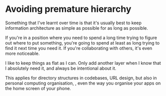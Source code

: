 # Avoiding premature hierarchy

Something that I've learnt over time is that it's usually best to keep information architecture as simple as possible for as long as possible.

If you're in a position where you need to spend a long time trying to figure out where to put something, you're going to spend at least as long trying to find it next time you need it. If you're collaborating with others, it's even more noticeable.

I like to keep things as flat as I can. Only add another layer when I know that I absolutely need it, and always be intentional about it.

This applies for directory structures in codebases, URL design, but also in personal computing organisation, , even the way you organise your apps on the home screen of your phone.
